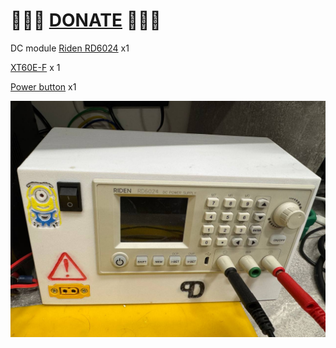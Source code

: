 
# 🍩🍩🍩 [DONATE](https://send.monobank.ua/jar/8GPxyGjM8E) 🍩🍩🍩


DC module [Riden RD6024](https://www.aliexpress.com/item/1005003744641750.html) x1
 
[XT60E-F](https://www.aliexpress.com/item/1005007054435473.html) x 1

[Power button](https://www.aliexpress.com/item/4001165679191.html) x1


![](/Portable_Lab_PowerSupply/RD6024/1.jpg)
